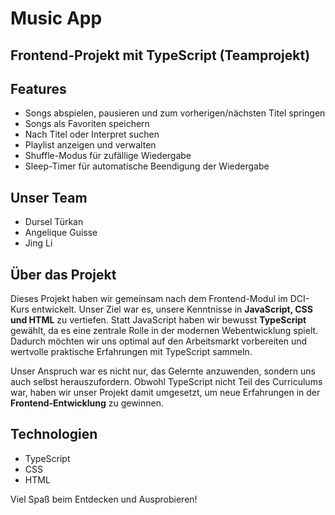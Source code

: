 # Music App
## Frontend-Projekt mit TypeScript (Teamprojekt)

## Features

- Songs abspielen, pausieren und zum vorherigen/nächsten Titel springen  
- Songs als Favoriten speichern  
- Nach Titel oder Interpret suchen  
- Playlist anzeigen und verwalten  
- Shuffle-Modus für zufällige Wiedergabe  
- Sleep-Timer für automatische Beendigung der Wiedergabe  

## Unser Team

- Dursel Türkan  
- Angelique Guisse  
- Jing Li  

## Über das Projekt

Dieses Projekt haben wir gemeinsam nach dem Frontend-Modul im DCI-Kurs entwickelt. Unser Ziel war es, unsere Kenntnisse in **JavaScript, CSS und HTML** zu vertiefen. Statt JavaScript haben wir bewusst **TypeScript** gewählt, da es eine zentrale Rolle in der modernen Webentwicklung spielt. Dadurch möchten wir uns optimal auf den Arbeitsmarkt vorbereiten und wertvolle praktische Erfahrungen mit TypeScript sammeln.  

Unser Anspruch war es nicht nur, das Gelernte anzuwenden, sondern uns auch selbst herauszufordern. Obwohl TypeScript nicht Teil des Curriculums war, haben wir unser Projekt damit umgesetzt, um neue Erfahrungen in der **Frontend-Entwicklung** zu gewinnen.  

## Technologien

- TypeScript  
- CSS  
- HTML  

Viel Spaß beim Entdecken und Ausprobieren!
